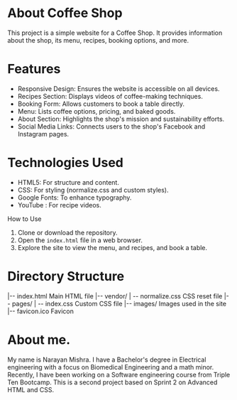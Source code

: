 # About Coffee Shop 
This project is a simple website for a Coffee Shop. It provides information about the shop, its menu, recipes, booking options, and more.

 # Features
- Responsive Design: Ensures the website is accessible on all devices.
- Recipes Section: Displays videos of coffee-making techniques.
- Booking Form: Allows customers to book a table directly.
- Menu: Lists coffee options, pricing, and baked goods.
- About Section: Highlights the shop's mission and sustainability efforts.
- Social Media Links: Connects users to the shop's Facebook and Instagram pages.

 # Technologies Used
- HTML5: For structure and content.
- CSS: For styling (normalize.css and custom styles).
- Google Fonts: To enhance typography.
- YouTube : For recipe videos.

 How to Use
1. Clone or download the repository.
2. Open the `index.html` file in a web browser.
3. Explore the site to view the menu, and recipes, and book a table.

 # Directory Structure
|-- index.html               Main HTML file
|-- vendor/
|   -- normalize.css        CSS reset file
|-- pages/
|   -- index.css            Custom CSS file
|-- images/                  Images used in the site
|-- favicon.ico              Favicon


# About me.
My name is Narayan Mishra. I have a Bachelor's degree in Electrical engineering with a focus on Biomedical Engineering and a math minor. Recently, I have been working on a Software engineering course from Triple Ten Bootcamp. This is a second project based on Sprint 2 on Advanced HTML and CSS. 



